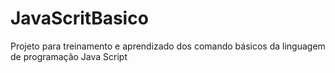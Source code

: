 # JavaScritBasico
Projeto para treinamento e aprendizado dos comando básicos da linguagem de programação Java Script
